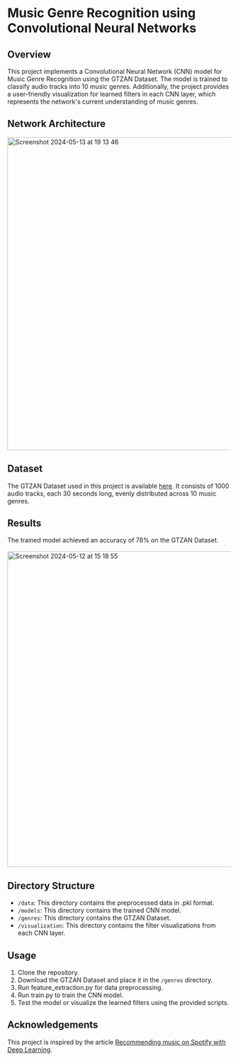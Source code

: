 # Music Genre Recognition using Convolutional Neural Networks

## Overview
This project implements a Convolutional Neural Network (CNN) model for Music Genre Recognition using the GTZAN Dataset. The model is trained to classify audio tracks into 10 music genres. Additionally, the project provides a user-friendly visualization for learned filters in each CNN layer, which represents the network's current understanding of music genres.

## Network Architecture

<img width="705" alt="Screenshot 2024-05-13 at 19 13 46" src="https://github.com/timchan9742/music-genre-recognition/assets/167204379/d7e6e044-a226-44c8-8cd0-13db4768593d">

## Dataset
The GTZAN Dataset used in this project is available [here](https://www.kaggle.com/datasets/andradaolteanu/gtzan-dataset-music-genre-classification). It consists of 1000 audio tracks, each 30 seconds long, evenly distributed across 10 music genres. 

## Results
The trained model achieved an accuracy of 78% on the GTZAN Dataset.
<br/><br/>
<img width="711" alt="Screenshot 2024-05-12 at 15 18 55" src="https://github.com/timchan9742/music-genre-recognition/assets/167204379/ddfcc4f8-d420-4f02-b737-adfeea9d3ca8">

## Directory Structure
- `/data`: This directory contains the preprocessed data in .pkl format.
- `/models`: This directory contains the trained CNN model.
- `/genres`: This directory contains the GTZAN Dataset.
- `/visualization`: This directory contains the filter visualizations from each CNN layer.

## Usage
1. Clone the repository.
2. Download the GTZAN Dataset and place it in the `/genres` directory.
3. Run feature_extraction.py for data preprocessing.
4. Run train.py to train the CNN model.
5. Test the model or visualize the learned filters using the provided scripts.

## Acknowledgements
This project is inspired by the article [Recommending music on Spotify with Deep Learning](https://sander.ai/2014/08/05/spotify-cnns.html).
